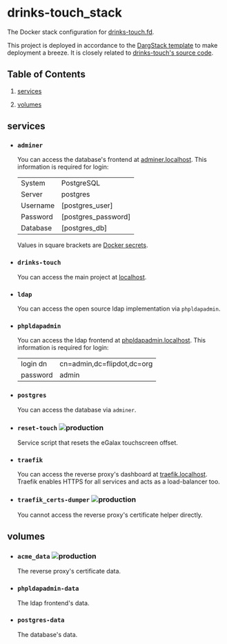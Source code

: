 # drinks-touch_stack


The Docker stack configuration for [drinks-touch.fd](https://drinks-touch.fd/).

This project is deployed in accordance to the [DargStack template](https://github.com/dargmuesli/dargstack_template/) to make deployment a breeze. It is closely related to [drinks-touch's source code](https://github.com/flipdot/drinks-touch/).

## Table of Contents


 1. [services](#services)
    
 2. [volumes](#volumes)
    

## services


 - ### `adminer`
    
    You can access the database's frontend at [adminer.localhost](https://adminer.localhost/).
    This information is required for login:
    
    |          |                     |
    | -------- | ------------------- |
    | System   | PostgreSQL          |
    | Server   | postgres            |
    | Username | [postgres_user]     |
    | Password | [postgres_password] |
    | Database | [postgres_db]       |
    
    Values in square brackets are [Docker secrets](https://docs.docker.com/engine/swarm/secrets/).
    
 - ### `drinks-touch`
    
    You can access the main project at [localhost](http://localhost/).
    
 - ### `ldap`
    
    You can access the open source ldap implementation via `phpldapadmin`.
    
 - ### `phpldapadmin`
    
    You can access the ldap frontend at [phpldapadmin.localhost](http://phpldapadmin.localhost/).
    This information is required for login:
    
    |          |                            |
    | -------- | -------------------------- |
    | login dn | cn=admin,dc=flipdot,dc=org |
    | password | admin                      |
    
 - ### `postgres`
    
    You can access the database via `adminer`.
    
 - ### `reset-touch` ![production](https://img.shields.io/badge/-production-informational.svg?style=flat-square)
    
    Service script that resets the eGalax touchscreen offset.
    
 - ### `traefik`
    
    You can access the reverse proxy's dashboard at [traefik.localhost](https://traefik.localhost/).
    Traefik enables HTTPS for all services and acts as a load-balancer too.
    
 - ### `traefik_certs-dumper` ![production](https://img.shields.io/badge/-production-informational.svg?style=flat-square)
    
    You cannot access the reverse proxy's certificate helper directly.
    

## volumes


 - ### `acme_data` ![production](https://img.shields.io/badge/-production-informational.svg?style=flat-square)
    
    The reverse proxy's certificate data.
    
 - ### `phpldapadmin-data`
    
    The ldap frontend's data.
    
 - ### `postgres-data`
    
    The database's data.
    

